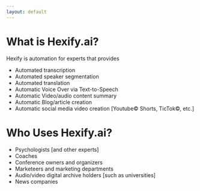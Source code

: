 ```yaml
---
layout: default
---
```


# What is Hexify.ai?


Hexify is automation for experts that provides

- Automated transcription
- Automated speaker segmentation
- Automated translation
- Automatic Voice Over via Text-to-Speech
- Automatic Video/audio content summary
- Automatic Blog/article creation
- Automatic social media video creation [Youtube© Shorts, TicTok©, etc.]

<!--
# Why Hexify.ai

## Efficiency

Hexagons are the most efficient shape, covering the most area with the least perimeter. This can metaphorically suggest efficient use of resources or information, an excellent trait for a transcription service that aims to be thorough and concise.

## Connection

Each side of a hexagon can be connected to another, representing the concept of networking and connectivity. For a transcription company, this can symbolize the connection between spoken words and their written form, as well as the link between the speaker and the audience.

## Unification

Hexagons fit together without any gaps, which in nature maximizes storage space (like in the honeycomb). For a company, this can symbolize the seamless integration of services and the unification of various elements into a cohesive whole.

## Balance and Harmony

The hexagon is a stable shape that's often associated with balance and harmony. It’s evenly balanced, which may be interpreted as a metaphor for a transcription service that maintains the balance between speed and accuracy.

## Strength

In structures, hexagonal shapes are known for their strength and durability. They're often used in design to convey stability and reliability, two qualities that are valuable for a company trusted with accurately transcribing important information.

## Versatility

The hexagon's six sides offer versatility in design, making it adaptable to various branding materials and contexts. It’s a shape that’s both functional and aesthetic.

By incorporating a hexagon into the logo of a transcription service like Hexify, the design communicates these qualities subconsciously, suggesting that the company is efficient, reliable, connects well with its clients, and unifies their spoken content into a harmonious written form.

-->

# Who Uses Hexify.ai?

- Psychologists [and other experts]
- Coaches
- Conference owners and organizers
- Marketeers and marketing departments
- Audio/video digital archive holders [such as universities]
- News companies
